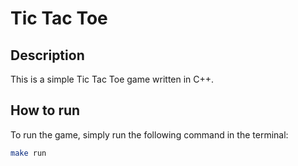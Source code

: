 # Tic Tac Toe
## Description
This is a simple Tic Tac Toe game written in C++. 
## How to run
To run the game, simply run the following command in the terminal:
```bash
make run
```